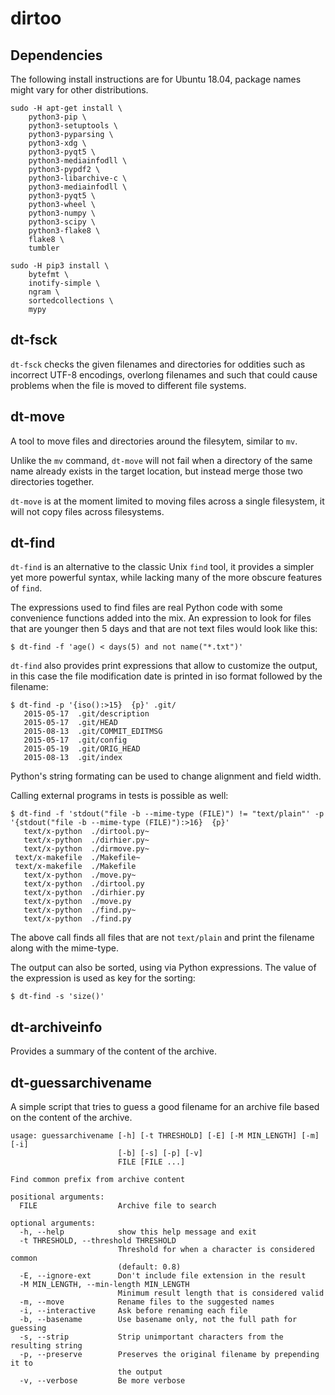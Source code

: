 dirtoo
======

Dependencies
------------

The following install instructions are for Ubuntu 18.04, package names
might vary for other distributions.

    sudo -H apt-get install \
        python3-pip \
        python3-setuptools \
        python3-pyparsing \
        python3-xdg \
        python3-pyqt5 \
        python3-mediainfodll \
        python3-pypdf2 \
        python3-libarchive-c \
        python3-mediainfodll \
        python3-pyqt5 \
        python3-wheel \
        python3-numpy \
        python3-scipy \
        python3-flake8 \
        flake8 \
        tumbler

    sudo -H pip3 install \
        bytefmt \
        inotify-simple \
        ngram \
        sortedcollections \
        mypy


dt-fsck
-------

`dt-fsck` checks the given filenames and directories for oddities such
as incorrect UTF-8 encodings, overlong filenames and such that could
cause problems when the file is moved to different file systems.


dt-move
-------

A tool to move files and directories around the filesytem, similar to
`mv`.

Unlike the `mv` command, `dt-move` will not fail when a directory of
the same name already exists in the target location, but instead merge
those two directories together.

`dt-move` is at the moment limited to moving files across a single
filesystem, it will not copy files across filesystems.


dt-find
-------

`dt-find` is an alternative to the classic Unix `find` tool, it
provides a simpler yet more powerful syntax, while lacking many of the
more obscure features of `find`.

The expressions used to find files are real Python code with some
convenience functions added into the mix. An expression to look for
files that are younger then 5 days and that are not text files would
look like this:

    $ dt-find -f 'age() < days(5) and not name("*.txt")'

`dt-find` also provides print expressions that allow to customize the
output, in this case the file modification date is printed in iso
format followed by the filename:

    $ dt-find -p '{iso():>15}  {p}' .git/
       2015-05-17  .git/description
       2015-05-17  .git/HEAD
       2015-08-13  .git/COMMIT_EDITMSG
       2015-05-17  .git/config
       2015-05-19  .git/ORIG_HEAD
       2015-08-13  .git/index

Python's string formating can be used to change alignment and field width.

Calling external programs in tests is possible as well:

    $ dt-find -f 'stdout("file -b --mime-type (FILE)") != "text/plain"' -p '{stdout("file -b --mime-type (FILE)"):>16}  {p}'
       text/x-python  ./dirtool.py~
       text/x-python  ./dirhier.py~
       text/x-python  ./dirmove.py~
     text/x-makefile  ./Makefile~
     text/x-makefile  ./Makefile
       text/x-python  ./move.py~
       text/x-python  ./dirtool.py
       text/x-python  ./dirhier.py
       text/x-python  ./move.py
       text/x-python  ./find.py~
       text/x-python  ./find.py

The above call finds all files that are not `text/plain` and print the
filename along with the mime-type.

The output can also be sorted, using via Python expressions. The value
of the expression is used as key for the sorting:

    $ dt-find -s 'size()'


dt-archiveinfo
--------------

Provides a summary of the content of the archive.


dt-guessarchivename
-------------------

A simple script that tries to guess a good filename for an archive file
based on the content of the archive.

    usage: guessarchivename [-h] [-t THRESHOLD] [-E] [-M MIN_LENGTH] [-m] [-i]
                            [-b] [-s] [-p] [-v]
                            FILE [FILE ...]

    Find common prefix from archive content

    positional arguments:
      FILE                  Archive file to search

    optional arguments:
      -h, --help            show this help message and exit
      -t THRESHOLD, --threshold THRESHOLD
                            Threshold for when a character is considered common
                            (default: 0.8)
      -E, --ignore-ext      Don't include file extension in the result
      -M MIN_LENGTH, --min-length MIN_LENGTH
                            Minimum result length that is considered valid
      -m, --move            Rename files to the suggested names
      -i, --interactive     Ask before renaming each file
      -b, --basename        Use basename only, not the full path for guessing
      -s, --strip           Strip unimportant characters from the resulting string
      -p, --preserve        Preserves the original filename by prepending it to
                            the output
      -v, --verbose         Be more verbose

